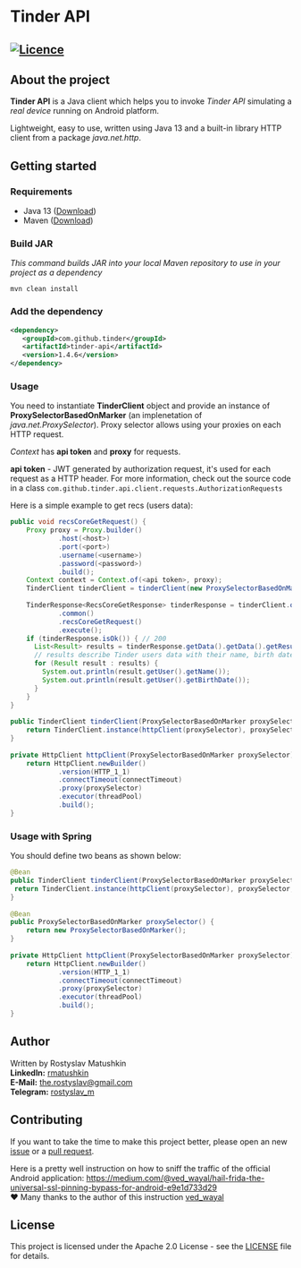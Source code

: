 # Tinder API 
[![Licence](https://img.shields.io/hexpm/l/plug.svg)](https://github.com/RMatushkin/tinder-api/blob/master/LICENSE)  
---

## About the project
**Tinder API** is a Java client which helps you to invoke *Tinder API* simulating a *real device* running on Android platform.

Lightweight, easy to use, written using Java 13 and a built-in library HTTP client from a package *java.net.http*.

## Getting started  

### Requirements
 -  Java 13 ([Download](https://www.oracle.com/java/technologies/javase/jdk13-archive-downloads.html))
 -  Maven ([Download](https://maven.apache.org/download.cgi))

### Build JAR
*This command builds JAR into your local Maven repository to use in your project as a dependency*
```  
mvn clean install  
```  

### Add the dependency    
```xml  
<dependency>  
   <groupId>com.github.tinder</groupId>  
   <artifactId>tinder-api</artifactId>  
   <version>1.4.6</version>  
</dependency>  
```

### Usage
You need to instantiate **TinderClient** object and provide an instance of **ProxySelectorBasedOnMarker** 
(an implenetation of *java.net.ProxySelector*). Proxy selector allows using your proxies on each HTTP request.

*Context* has **api token** and **proxy** for requests.

**api token** - JWT generated by authorization request, it's used for each request as a HTTP header.
For more information, check out the source code in a class `com.github.tinder.api.client.requests.AuthorizationRequests`

Here is a simple example to get recs (users data):
```java  
public void recsCoreGetRequest() {
    Proxy proxy = Proxy.builder()
            .host(<host>)
            .port(<port>)
            .username(<username>)
            .password(<password>)
            .build();
    Context context = Context.of(<api token>, proxy);
    TinderClient tinderClient = tinderClient(new ProxySelectorBasedOnMarker());
    
    TinderResponse<RecsCoreGetResponse> tinderResponse = tinderClient.onBased(context)  
            .common()  
            .recsCoreGetRequest()  
            .execute();  
    if (tinderResponse.isOk()) { // 200  
      List<Result> results = tinderResponse.getData().getData().getResults();  
      // results describe Tinder users data with their name, birth date and etc.  
      for (Result result : results) {  
        System.out.println(result.getUser().getName());  
        System.out.println(result.getUser().getBirthDate());  
      }  
    }  
}  
  
public TinderClient tinderClient(ProxySelectorBasedOnMarker proxySelector) {  
    return TinderClient.instance(httpClient(proxySelector), proxySelector, requestTimeout);  
}  
  
private HttpClient httpClient(ProxySelectorBasedOnMarker proxySelector) {  
    return HttpClient.newBuilder()  
            .version(HTTP_1_1)  
            .connectTimeout(connectTimeout)  
            .proxy(proxySelector)  
            .executor(threadPool)  
            .build();  
}
```

### Usage with Spring  
You should define two beans as shown below:
```java  
@Bean  
public TinderClient tinderClient(ProxySelectorBasedOnMarker proxySelector) {
 return TinderClient.instance(httpClient(proxySelector), proxySelector, requestTimeout);  
}  
  
@Bean  
public ProxySelectorBasedOnMarker proxySelector() {  
    return new ProxySelectorBasedOnMarker();  
}  
  
private HttpClient httpClient(ProxySelectorBasedOnMarker proxySelector) {  
    return HttpClient.newBuilder()  
            .version(HTTP_1_1)  
            .connectTimeout(connectTimeout)  
            .proxy(proxySelector)  
            .executor(threadPool)  
            .build();  
}
```

## Author
Written by Rostyslav Matushkin  
**LinkedIn:** [rmatushkin](https://www.linkedin.com/in/rmatushkin/)  
**E-Mail:** [the.rostyslav@gmail.com](mailto:the.rostyslav@gmail.com)  
**Telegram:** [rostyslav_m](https://t.me/rostyslav_m)

## Contributing
If you want to take the time to make this project better, 
please open an new  [issue](https://github.com/RMatushkin/tinder-api/issues/new/choose) 
or a [pull request](https://github.com/RMatushkin/tinder-api/compare).  

Here is a pretty well instruction on how to sniff the traffic 
of the official Android application: https://medium.com/@ved_wayal/hail-frida-the-universal-ssl-pinning-bypass-for-android-e9e1d733d29  
❤️ Many thanks to the author of this instruction [ved_wayal](https://medium.com/@ved_wayal)

## License
This project is licensed under the Apache 2.0 License - see the [LICENSE](https://github.com/RMatushkin/tinder-api/blob/master/LICENSE) file for details.